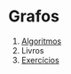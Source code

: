 # Grafos

1. [Algoritmos](https://github.com/ErikaEspindola/Maratona/tree/master/Grafos/Algoritmos)
2. Livros
3. [Exercícios](https://github.com/ErikaEspindola/Maratona/tree/master/Grafos/Exercicios)
